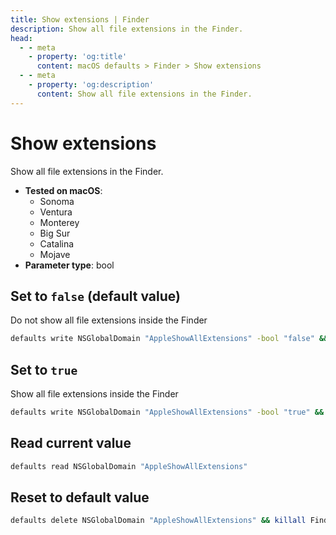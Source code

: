 ```yaml
---
title: Show extensions | Finder
description: Show all file extensions in the Finder.
head:
  - - meta
    - property: 'og:title'
      content: macOS defaults > Finder > Show extensions
  - - meta
    - property: 'og:description'
      content: Show all file extensions in the Finder.
---
```


# Show extensions

Show all file extensions in the Finder.

- **Tested on macOS**:
  - Sonoma
  - Ventura
  - Monterey
  - Big Sur
  - Catalina
  - Mojave
- **Parameter type**: bool

## Set to `false` (default value)

Do not show all file extensions inside the Finder

```bash
defaults write NSGlobalDomain "AppleShowAllExtensions" -bool "false" && killall Finder
```

## Set to `true`

Show all file extensions inside the Finder

```bash
defaults write NSGlobalDomain "AppleShowAllExtensions" -bool "true" && killall Finder
```

## Read current value

```bash
defaults read NSGlobalDomain "AppleShowAllExtensions"
```

## Reset to default value

```bash
defaults delete NSGlobalDomain "AppleShowAllExtensions" && killall Finder
```
